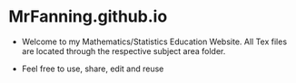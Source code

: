 # MrFanning.github.io

* Welcome to my Mathematics/Statistics Education Website. All Tex files are located through the respective subject area folder.  

* Feel free to use, share, edit and reuse   
